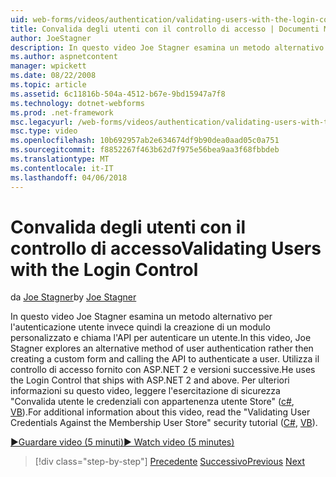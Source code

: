 ```yaml
---
uid: web-forms/videos/authentication/validating-users-with-the-login-control
title: Convalida degli utenti con il controllo di accesso | Documenti Microsoft
author: JoeStagner
description: In questo video Joe Stagner esamina un metodo alternativo per l'autenticazione utente invece quindi la creazione di un modulo personalizzato e chiama l'API per autenticare un utilizzo...
ms.author: aspnetcontent
manager: wpickett
ms.date: 08/22/2008
ms.topic: article
ms.assetid: 6c11816b-504a-4512-b67e-9bd15947a7f8
ms.technology: dotnet-webforms
ms.prod: .net-framework
msc.legacyurl: /web-forms/videos/authentication/validating-users-with-the-login-control
msc.type: video
ms.openlocfilehash: 10b692957ab2e634674df9b90dea0aad05c0a751
ms.sourcegitcommit: f8852267f463b62d7f975e56bea9aa3f68fbbdeb
ms.translationtype: MT
ms.contentlocale: it-IT
ms.lasthandoff: 04/06/2018
---
```

<a name="validating-users-with-the-login-control"></a><span data-ttu-id="12ea9-103">Convalida degli utenti con il controllo di accesso</span><span class="sxs-lookup"><span data-stu-id="12ea9-103">Validating Users with the Login Control</span></span>
====================
<span data-ttu-id="12ea9-104">da [Joe Stagner](https://github.com/JoeStagner)</span><span class="sxs-lookup"><span data-stu-id="12ea9-104">by [Joe Stagner](https://github.com/JoeStagner)</span></span>

<span data-ttu-id="12ea9-105">In questo video Joe Stagner esamina un metodo alternativo per l'autenticazione utente invece quindi la creazione di un modulo personalizzato e chiama l'API per autenticare un utente.</span><span class="sxs-lookup"><span data-stu-id="12ea9-105">In this video, Joe Stagner explores an alternative method of user authentication rather then creating a custom form and calling the API to authenticate a user.</span></span> <span data-ttu-id="12ea9-106">Utilizza il controllo di accesso fornito con ASP.NET 2 e versioni successive.</span><span class="sxs-lookup"><span data-stu-id="12ea9-106">He uses the Login Control that ships with ASP.NET 2 and above.</span></span> <span data-ttu-id="12ea9-107">Per ulteriori informazioni su questo video, leggere l'esercitazione di sicurezza "Convalida utente le credenziali con appartenenza utente Store" ([c#](../../overview/older-versions-security/membership/validating-user-credentials-against-the-membership-user-store-cs.md), [VB](../../overview/older-versions-security/membership/validating-user-credentials-against-the-membership-user-store-vb.md)).</span><span class="sxs-lookup"><span data-stu-id="12ea9-107">For additional information about this video, read the "Validating User Credentials Against the Membership User Store" security tutorial ([C#](../../overview/older-versions-security/membership/validating-user-credentials-against-the-membership-user-store-cs.md), [VB](../../overview/older-versions-security/membership/validating-user-credentials-against-the-membership-user-store-vb.md)).</span></span>

[<span data-ttu-id="12ea9-108">&#9654;Guardare video (5 minuti)</span><span class="sxs-lookup"><span data-stu-id="12ea9-108">&#9654; Watch video (5 minutes)</span></span>](https://channel9.msdn.com/Blogs/ASP-NET-Site-Videos/validating-users-with-the-login-control)

> [!div class="step-by-step"]
> <span data-ttu-id="12ea9-109">[Precedente](validating-users-manually.md)
> [Successivo](adding-users-to-your-membership-system.md)</span><span class="sxs-lookup"><span data-stu-id="12ea9-109">[Previous](validating-users-manually.md)
[Next](adding-users-to-your-membership-system.md)</span></span>
